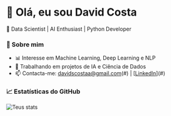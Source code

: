 # 👋 Olá, eu sou David Costa
🔹 Data Scientist | AI Enthusiast | Python Developer  

### 🚀 Sobre mim  
- 📊 Interesse em Machine Learning, Deep Learning e NLP  
- 🧠 Trabalhando em projetos de IA e Ciência de Dados  
- 📫 Contacta-me: davidscostaa@gmail.com(#) | [[LinkedIn](https://www.linkedin.com/in/david-costa-5900232b6/)](#)  

### 📈 Estatísticas do GitHub  
![Teus stats](https://github-readme-stats.vercel.app/api?username=teu-username&show_icons=true&theme=radical)
